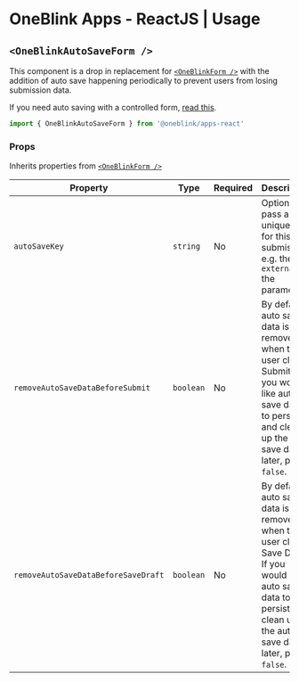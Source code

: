 # OneBlink Apps - ReactJS | Usage

## `<OneBlinkAutoSaveForm />`

This component is a drop in replacement for [`<OneBlinkForm />`](./OneBlinkForm.md) with the addition of auto save happening periodically to prevent users from losing submission data.

If you need auto saving with a controlled form, [read this](./faq/how-to-implement-auto-save.md).

```js
import { OneBlinkAutoSaveForm } from '@oneblink/apps-react'
```

### Props

Inherits properties from [`<OneBlinkForm />`](./OneBlinkForm.md#props)

| Property                            | Type      | Required | Description                                                                                                                                                             |
| ----------------------------------- | --------- | -------- | ----------------------------------------------------------------------------------------------------------------------------------------------------------------------- |
| `autoSaveKey`                       | `string`  | No       | Optionally pass a unique key for this submission e.g. the `externalId` the parameter                                                                                    |
| `removeAutoSaveDataBeforeSubmit`    | `boolean` | No       | By default, auto save data is removed when the user clicks Submit. If you would like auto save data to persist and clean up the auto save data later, pass `false`.     |
| `removeAutoSaveDataBeforeSaveDraft` | `boolean` | No       | By default, auto save data is removed when the user clicks Save Draft. If you would like auto save data to persist and clean up the auto save data later, pass `false`. |
